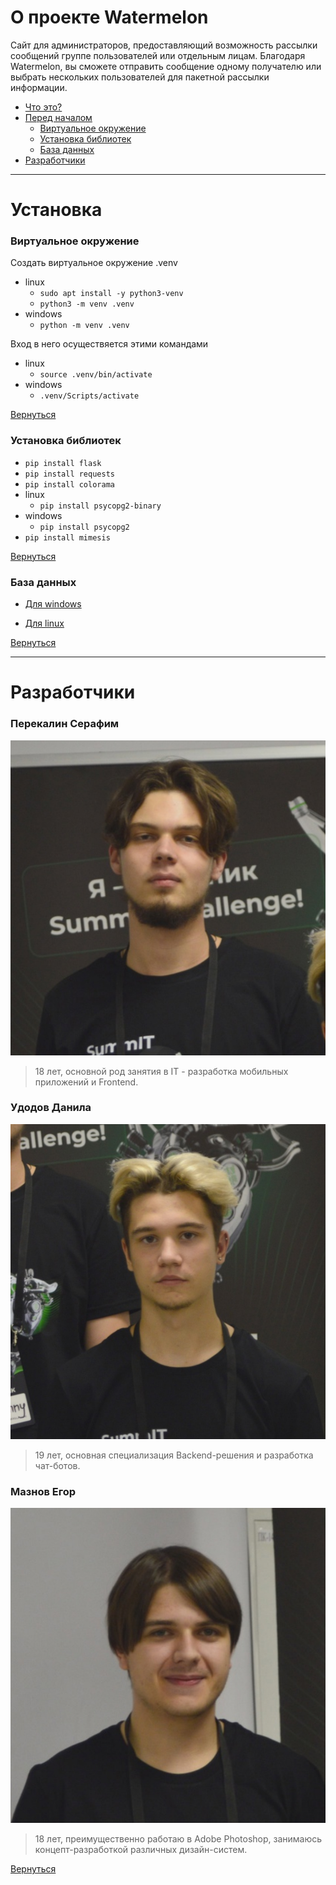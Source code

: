 # О проекте Watermelon

Сайт для администраторов, предоставляющий возможность рассылки сообщений группе пользователей или отдельным лицам. Благодаря Watermelon, вы сможете отправить сообщение одному получателю или выбрать нескольких пользователей для пакетной рассылки информации.

* [Что это?](#о-проекте-watermelon)
* [Перед началом](#установка)
    * [Виртуальное окружение](#виртуальное-окружение)
    * [Установка библиотек](#установка-библиотек)
    * [База данных](#база-данных)
* [Разработчики](#разработчики)



---
# Установка

### Виртуальное окружение

Создать виртуальное окружение .venv
- linux
    - `sudo apt install -y python3-venv`
    - `python3 -m venv .venv`
- windows
    - `python -m venv .venv`

Вход в него осуществяется этими командами
- linux
    - `source .venv/bin/activate`
- windows
    - `.venv/Scripts/activate`

[Вернуться](#о-проекте-watermelon)

### Установка библиотек

- `pip install flask`
- `pip install requests`
- `pip install colorama`
- linux
    - `pip install psycopg2-binary`
- windows
    - `pip install psycopg2`
- `pip install mimesis`

[Вернуться](#о-проекте-watermelon)

### База данных

* [Для windows](https://github.com/AsQqqq/hackathon/blob/develop-asq/WINBASE.md)

* [Для linux](https://github.com/AsQqqq/hackathon/blob/develop-asq/UNIXBASE.md)

[Вернуться](#о-проекте-watermelon)

---
# Разработчики

<!-- Frontend Developer -->

### Перекалин Серафим
[![Serafim](https://github.com/AsQqqq/hackathon/blob/develop-asq/git-assets/Serafim.png?raw=true)](https://vk.com/s.perekalin)
> 18 лет, основной род занятия в IT - разработка мобильных приложений и Frontend.

### Удодов Данила
[![Danila](https://github.com/AsQqqq/hackathon/blob/develop-asq/git-assets/Danila.png?raw=true)](https://vk.com/phonk_danilov)

> 19 лет, основная специализация Backend-решения и разработка чат-ботов. 

### Мазнов Егор
[![Egor](https://github.com/AsQqqq/hackathon/blob/develop-asq/git-assets/Egor.png?raw=true)](https://vk.com/hixyy)

> 18 лет, преимущественно работаю в Adobe Photoshop, занимаюсь концепт-разработкой различных дизайн-систем.

[Вернуться](#о-проекте-watermelon)

